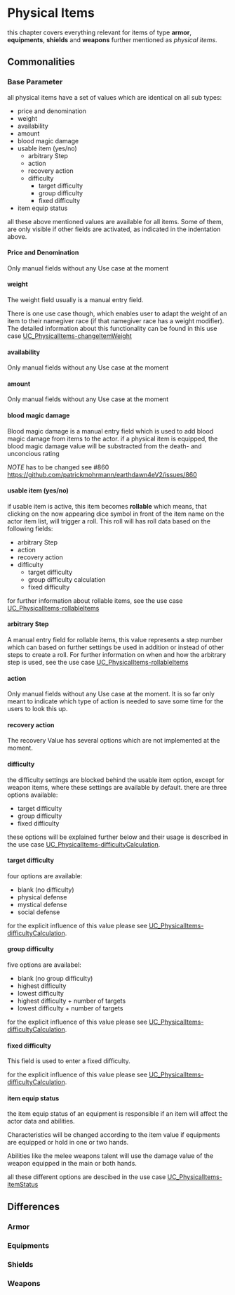 # Physical Items

this chapter covers everything relevant for items of type **armor**, **equipments**, **shields** and **weapons** further mentioned as *physical items*. 

## Commonalities

### Base Parameter

all physical items have a set of values which are identical on all sub types:
* price and denomination
* weight
* availability
* amount
* blood magic damage
* usable item (yes/no)
  * arbitrary Step
  * action
  * recovery action
  * difficulty
    * target difficulty
    * group difficulty 
    * fixed difficulty
* item equip status  

all these above mentioned values are available for all items. Some of them, are only visible if other fields are activated, as indicated in the indentation above.

#### Price and Denomination

Only manual fields without any Use case at the moment

#### weight

The weight field usually is a manual entry field. 

There is one use case though, which enables user to adapt the weight of an item to their namegiver race (if that namegiver race has a weight modifier). The detailed information about this functionality can be found in this use case [UC_PhysicalItems-changeItemWeight](../Use%20Cases/UC_PhysicalItems-changeItemWeight.md)


#### availability

Only manual fields without any Use case at the moment

#### amount

Only manual fields without any Use case at the moment

#### blood magic damage

Blood magic damage is a manual entry field which is used to add blood magic damage from items to the actor. 
if a physical item is equipped, the blood magic damage value will be substracted from the death- and unconcious rating

*NOTE* has to be changed see #860 https://github.com/patrickmohrmann/earthdawn4eV2/issues/860

#### usable item (yes/no)

if usable item is active, this item becomes **rollable** which means, that clicking on the now appearing dice symbol in front of the item name on the actor item list, will trigger a roll. This roll will has roll data based on the following fields:
 * arbitrary Step
  * action
  * recovery action
  * difficulty
    * target difficulty
    * group difficulty calculation
    * fixed difficulty

for further information about rollable items, see the use case [UC_PhysicalItems-rollableItems](../Use%20Cases/UC_PhysicalItems-rollableItems.md)


#### arbitrary Step

A manual entry field for rollable items, this value represents a step number which can based on further settings be used in addition or instead of other steps to create a roll. For further information on when and how the arbitrary step is used, see the use case [UC_PhysicalItems-rollableItems](../Use%20Cases/UC_PhysicalItems-rollableItems.md)


#### action

Only manual fields without any Use case at the moment. It is so far only meant to indicate which type of action is needed to save some time for the users to look this up.

#### recovery action

The recovery Value has several options which are not implemented at the moment.

#### difficulty

the difficulty settings are blocked behind the usable item option, except for weapon items, where these settings are available by default. there are three options available:
* target difficulty
* group difficulty
* fixed difficulty

these options will be explained further below and their usage is described in the use case [UC_PhysicalItems-difficultyCalculation](../Use%20Cases/UC_PhysicalItems-difficultyCalculation.md).


#### target difficulty

four options are available:
* blank (no difficulty)
* physical defense
* mystical defense
* social defense

for the explicit influence of this value please see [UC_PhysicalItems-difficultyCalculation](../Use%20Cases/UC_PhysicalItems-difficultyCalculation.md).

#### group difficulty

five options are availabel:
* blank (no group difficulty)
* highest difficulty
* lowest difficulty
* highest difficulty + number of targets
* lowest difficulty + number of targets

for the explicit influence of this value please see [UC_PhysicalItems-difficultyCalculation](../Use%20Cases/UC_PhysicalItems-difficultyCalculation.md).

#### fixed difficulty

This field is used to enter a fixed difficulty.

for the explicit influence of this value please see [UC_PhysicalItems-difficultyCalculation](../Use%20Cases/UC_PhysicalItems-difficultyCalculation.md).

#### item equip status  

the item equip status of an equipment is responsible if an item will affect the actor data and abilities.

Characteristics will be changed according to the item value if equipments are equipped or hold in one or two hands.

Abilities like the melee weapons talent will use the damage value of the weapon equipped in the main or both hands.

all these different options are descibed in the use case [UC_PhysicalItems-itemStatus](../Use%20Cases/UC_PhysicalItems-itemStatus.md)


## Differences

### Armor

### Equipments

### Shields

### Weapons


